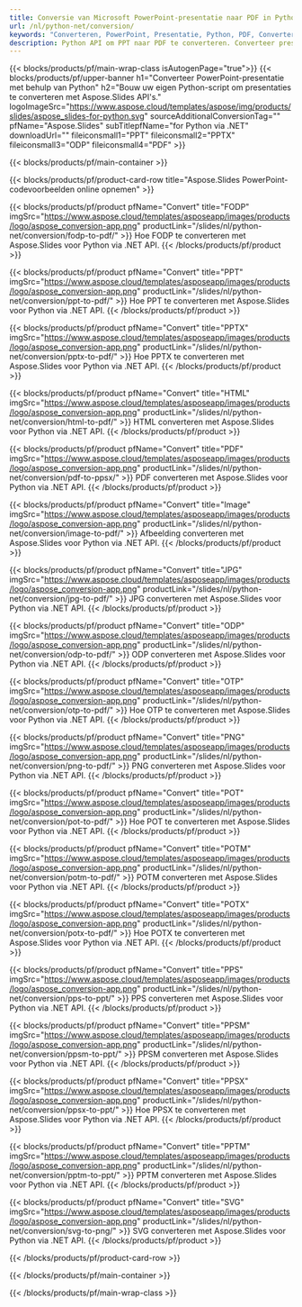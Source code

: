 ```yaml
---
title: Conversie van Microsoft PowerPoint-presentatie naar PDF in Python
url: /nl/python-net/conversion/
keywords: "Converteren, PowerPoint, Presentatie, Python, PDF, Converteren naar PDF, PPT naar PDF"
description: Python API om PPT naar PDF te converteren. Converteer presentaties naar JPG, PNG en andere formaten in Python.
---
```



{{< blocks/products/pf/main-wrap-class isAutogenPage="true">}}
{{< blocks/products/pf/upper-banner h1="Converteer PowerPoint-presentatie met behulp van Python" h2="Bouw uw eigen Python-script om presentaties te converteren met Aspose.Slides API's." logoImageSrc="https://www.aspose.cloud/templates/aspose/img/products/slides/aspose_slides-for-python.svg" sourceAdditionalConversionTag="" pfName="Aspose.Slides" subTitlepfName="for Python via .NET" downloadUrl="" fileiconsmall1="PPT" fileiconsmall2="PPTX" fileiconsmall3="ODP" fileiconsmall4="PDF" >}}

{{< blocks/products/pf/main-container >}}

{{< blocks/products/pf/product-card-row title="Aspose.Slides PowerPoint-codevoorbeelden online opnemen" >}}

{{< blocks/products/pf/product pfName="Convert" title="FODP" imgSrc="https://www.aspose.cloud/templates/asposeapp/images/products/logo/aspose_conversion-app.png" productLink="/slides/nl/python-net/conversion/fodp-to-pdf/" >}}
Hoe FODP te converteren met Aspose.Slides voor Python via .NET API.
{{< /blocks/products/pf/product >}}

{{< blocks/products/pf/product pfName="Convert" title="PPT" imgSrc="https://www.aspose.cloud/templates/asposeapp/images/products/logo/aspose_conversion-app.png" productLink="/slides/nl/python-net/conversion/ppt-to-pdf/" >}}
Hoe PPT te converteren met Aspose.Slides voor Python via .NET API.
{{< /blocks/products/pf/product >}}

{{< blocks/products/pf/product pfName="Convert" title="PPTX" imgSrc="https://www.aspose.cloud/templates/asposeapp/images/products/logo/aspose_conversion-app.png" productLink="/slides/nl/python-net/conversion/pptx-to-pdf/" >}}
Hoe PPTX te converteren met Aspose.Slides voor Python via .NET API.
{{< /blocks/products/pf/product >}}

{{< blocks/products/pf/product pfName="Convert" title="HTML" imgSrc="https://www.aspose.cloud/templates/asposeapp/images/products/logo/aspose_conversion-app.png" productLink="/slides/nl/python-net/conversion/html-to-pdf/" >}}
HTML converteren met Aspose.Slides voor Python via .NET API.
{{< /blocks/products/pf/product >}}

{{< blocks/products/pf/product pfName="Convert" title="PDF" imgSrc="https://www.aspose.cloud/templates/asposeapp/images/products/logo/aspose_conversion-app.png" productLink="/slides/nl/python-net/conversion/pdf-to-ppsx/" >}}
PDF converteren met Aspose.Slides voor Python via .NET API.
{{< /blocks/products/pf/product >}}

{{< blocks/products/pf/product pfName="Convert" title="Image" imgSrc="https://www.aspose.cloud/templates/asposeapp/images/products/logo/aspose_conversion-app.png" productLink="/slides/nl/python-net/conversion/image-to-pdf/" >}}
Afbeelding converteren met Aspose.Slides voor Python via .NET API.
{{< /blocks/products/pf/product >}}

{{< blocks/products/pf/product pfName="Convert" title="JPG" imgSrc="https://www.aspose.cloud/templates/asposeapp/images/products/logo/aspose_conversion-app.png" productLink="/slides/nl/python-net/conversion/jpg-to-pdf/" >}}
JPG converteren met Aspose.Slides voor Python via .NET API.
{{< /blocks/products/pf/product >}}

{{< blocks/products/pf/product pfName="Convert" title="ODP" imgSrc="https://www.aspose.cloud/templates/asposeapp/images/products/logo/aspose_conversion-app.png" productLink="/slides/nl/python-net/conversion/odp-to-pdf/" >}}
ODP converteren met Aspose.Slides voor Python via .NET API.
{{< /blocks/products/pf/product >}}

{{< blocks/products/pf/product pfName="Convert" title="OTP" imgSrc="https://www.aspose.cloud/templates/asposeapp/images/products/logo/aspose_conversion-app.png" productLink="/slides/nl/python-net/conversion/otp-to-pdf/" >}}
Hoe OTP te converteren met Aspose.Slides voor Python via .NET API.
{{< /blocks/products/pf/product >}}

{{< blocks/products/pf/product pfName="Convert" title="PNG" imgSrc="https://www.aspose.cloud/templates/asposeapp/images/products/logo/aspose_conversion-app.png" productLink="/slides/nl/python-net/conversion/png-to-pdf/" >}}
PNG converteren met Aspose.Slides voor Python via .NET API.
{{< /blocks/products/pf/product >}}

{{< blocks/products/pf/product pfName="Convert" title="POT" imgSrc="https://www.aspose.cloud/templates/asposeapp/images/products/logo/aspose_conversion-app.png" productLink="/slides/nl/python-net/conversion/pot-to-pdf/" >}}
Hoe POT te converteren met Aspose.Slides voor Python via .NET API.
{{< /blocks/products/pf/product >}}

{{< blocks/products/pf/product pfName="Convert" title="POTM" imgSrc="https://www.aspose.cloud/templates/asposeapp/images/products/logo/aspose_conversion-app.png" productLink="/slides/nl/python-net/conversion/potm-to-pdf/" >}}
POTM converteren met Aspose.Slides voor Python via .NET API.
{{< /blocks/products/pf/product >}}

{{< blocks/products/pf/product pfName="Convert" title="POTX" imgSrc="https://www.aspose.cloud/templates/asposeapp/images/products/logo/aspose_conversion-app.png" productLink="/slides/nl/python-net/conversion/potx-to-pdf/" >}}
Hoe POTX te converteren met Aspose.Slides voor Python via .NET API.
{{< /blocks/products/pf/product >}}

{{< blocks/products/pf/product pfName="Convert" title="PPS" imgSrc="https://www.aspose.cloud/templates/asposeapp/images/products/logo/aspose_conversion-app.png" productLink="/slides/nl/python-net/conversion/pps-to-ppt/" >}}
PPS converteren met Aspose.Slides voor Python via .NET API.
{{< /blocks/products/pf/product >}}

{{< blocks/products/pf/product pfName="Convert" title="PPSM" imgSrc="https://www.aspose.cloud/templates/asposeapp/images/products/logo/aspose_conversion-app.png" productLink="/slides/nl/python-net/conversion/ppsm-to-ppt/" >}}
PPSM converteren met Aspose.Slides voor Python via .NET API.
{{< /blocks/products/pf/product >}}

{{< blocks/products/pf/product pfName="Convert" title="PPSX" imgSrc="https://www.aspose.cloud/templates/asposeapp/images/products/logo/aspose_conversion-app.png" productLink="/slides/nl/python-net/conversion/ppsx-to-ppt/" >}}
Hoe PPSX te converteren met Aspose.Slides voor Python via .NET API.
{{< /blocks/products/pf/product >}}

{{< blocks/products/pf/product pfName="Convert" title="PPTM" imgSrc="https://www.aspose.cloud/templates/asposeapp/images/products/logo/aspose_conversion-app.png" productLink="/slides/nl/python-net/conversion/pptm-to-ppt/" >}}
PPTM converteren met Aspose.Slides voor Python via .NET API.
{{< /blocks/products/pf/product >}}

{{< blocks/products/pf/product pfName="Convert" title="SVG" imgSrc="https://www.aspose.cloud/templates/asposeapp/images/products/logo/aspose_conversion-app.png" productLink="/slides/nl/python-net/conversion/svg-to-png/" >}}
SVG converteren met Aspose.Slides voor Python via .NET API.
{{< /blocks/products/pf/product >}}

{{< /blocks/products/pf/product-card-row >}}

{{< /blocks/products/pf/main-container >}}
    
{{< /blocks/products/pf/main-wrap-class >}}